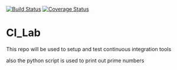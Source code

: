 [![Build Status](https://travis-ci.org/est271/Prime_CI.svg?branch=master)](https://travis-ci.org/est271/Prime_CI)
[![Coverage Status](https://coveralls.io/repos/github/est271/Prime_CI/badge.svg?branch=master)](https://coveralls.io/github/est271/Prime_CI?branch=master)

# CI_Lab
This repo will be used to setup and test continuous integration tools

also the python script is used to print out prime numbers 
